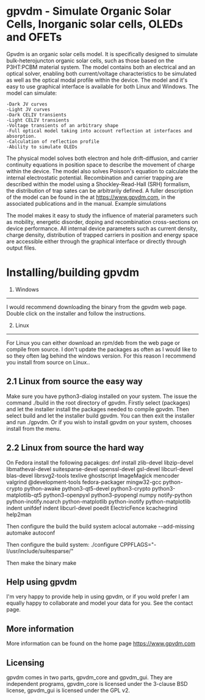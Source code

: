 gpvdm - Simulate Organic Solar Cells, Inorganic solar cells, OLEDs and OFETs
============================================================================

Gpvdm is an organic solar cells model. It is specifically designed to 
simulate bulk-heterojuncton organic solar cells, such as those based on the 
P3HT:PCBM material system. The model contains both an electrical and an optical 
solver, enabling both current/voltage characteristics to be simulated as well 
as the optical modal profile within the device. The model and it's easy to use 
graphical interface is available for both Linux and Windows.
The model can simulate:

    -Dark JV curves
    -Light JV curves
    -Dark CELIV transients
    -Light CELIV transients
    -Voltage transients of an arbitrary shape
    -Full optical model taking into account reflection at interfaces and absorption.
    -Calculation of reflection profile
    -Ability to simulate OLEDs

The physical model solves both electron and hole drift-diffusion, and carrier 
continuity equations in position space to describe the movement of charge 
within the device. The model also solves Poisson's equation to calculate the 
internal electrostatic potential. Recombination and carrier trapping are 
described within the model using a Shockley-Read-Hall (SRH) formalism, the 
distribution of trap sates can be arbitrarily defined. A fuller description of 
the model can be found in the at https://www.gpvdm.com, in the associated
publications  and in the manual.
Example simulations

The model makes it easy to study the influence of material parameters such as 
mobility, energetic disorder, doping and recombination cross-sections on device 
performance. All internal device parameters such as current density, charge 
density, distribution of trapped carriers in position and energy space are 
accessible either through the graphical interface or directly through output 
files. 

Installing/building gpvdm
==============
1. Windows
----------

I would recommend downloading the binary from the gpvdm web page.  Double click on the installer and follow the instructions.

2. Linux
--------
For Linux you can either download an rpm/deb from the web page or compile from source.  I don't update the packages as often as I would like to so they often lag behind the windows version.  For this reason I recommend you install from source on Linux..

2.1 Linux from source the easy way
----------------------------------
Make sure you have python3-dialog installed on your system.  The issue the command ./build in the root directory of gpvdm.  Firstly select (packages) and let the installer install the packages needed to compile gpvdm.  Then select build and let the installer build gpvdm.  You can then exit the installer and run ./gpvdm.  Or if you wish to install gpvdm on your system, chooses install from the menu.

2.2 Linux from source the hard way
----------------------------------
On Fedora install the following pacakges:
dnf install zlib-devel libzip-devel libmatheval-devel suitesparse-devel openssl-devel gsl-devel libcurl-devel blas-devel librsvg2-tools texlive ghostscript ImageMagick mencoder valgrind @development-tools fedora-packager mingw32-gcc python-crypto python-awake python3-qt5-devel python3-crypto python3-matplotlib-qt5 python3-openpyxl python3-pyopengl numpy notify-python python-inotify.noarch python-matplotlib python-inotify python-matplotlib indent unifdef indent libcurl-devel poedit ElectricFence kcachegrind help2man

Then configure the build the build system
aclocal
automake --add-missing
automake
autoconf

Then configure the build system:
./configure CPPFLAGS="-I/usr/include/suitesparse/"

Then make the binary
make

Help using gpvdm
----------------
I'm very happy to provide help in using gpvdm, or if you wold prefer I am 
equally happy to collaborate and model your data for you. See the contact page.


More information
----------------
More information can be found on the home page https://www.gpvdm.com

Licensing
---------
gpvdm comes in two parts, gpvdm_core and gpvdm_gui.  They are independent programs, gpvdm_core is licensed under the 3-clause BSD license, gpvdm_gui is licensed under the GPL v2.

